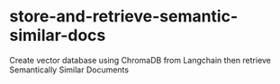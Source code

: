 # store-and-retrieve-semantic-similar-docs
Create vector database using ChromaDB from Langchain then retrieve Semantically Similar Documents
